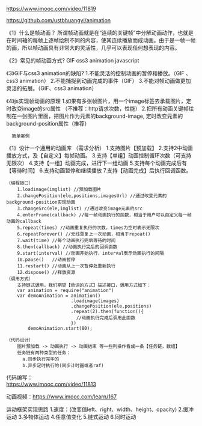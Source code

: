 https://www.imooc.com/video/11819

https://github.com/ustbhuangyi/animation

《1》什么是帧动画？
      所谓帧动画就是在“连续的关键帧”中分解动画动作，也就是在时间轴的每帧上逐帧绘制不同的内容，使其连续播放而成动画。由于是一帧一帧的画，所以帧动画具有非常大的灵活性，几乎可以表现任何想表现的内容。

《2》常见的帧动画方式?
      GIF 
      css3 animation
      javascript

《3》GIF与css3 animation的缺陷?
      1.不能灵活的控制动画的暂停和播放。（GIF 、css3 animation）
      2.不能捕捉到动画完成的事件（GIF）
      3.不能对帧动画做更加灵活的拓展。（GIF、css3 animation）


《4》js实现帧动画的原理
      1.如果有多张帧图片，用一个image标签去承载图片，定时改变image的src属性
        （不推荐：http请求次数，性能）
      2.把所有动画关键帧绘制在一张图片里面，把图片作为元素的background-image,
        定时改变元素的background-position属性（推荐）

      简单案例
        



《1》设计一个通用的动画库
    （需求分析）
        1.支持图片【预加载】
        2.支持2中动画播放方式，及【自定义】每帧动画。
        3.支持【单组】动画控制循环次数（可支持无限次） 
        4.支持【一组】动画完成，进行下一组动画
        5.支持每个动画完成后有【等待时间】
        6.支持动画暂停和继续播放
        7.支持【动画完成】后执行回调函数。

    （编程接口）
        1.loadimage(imglist) //预加载图片
        2.changePosition(ele,positions,imagesUrl) //通过改变元素的background-position实现动画
        3.changeSrc(ele,imglist) //通过改变image元素的src
        4.enterFrame(callback) //每一帧动画执行的函数，相当于用户可以自定义每一帧动画的callback
        5.repeat(times) //动画重复执行的次数，times为空时表示无限次
        6.repeatForever() //无线重复上一次动画，相当于repeat()
        7.wait(time) //每个动画执行完后等待的时间
        8.then(callback) //动画执行完后的回调函数
        9.start(interval) //动画开始执行，interval表示动画执行的间隔
        10.pause()   //动画暂停
        11.restart() //动画从上一次暂停处重新执行
        12.dispose() //释放资源
    （调用方式）
        支持链式调用，我们期望【动词的方式】描述接口，调用方式如下：
        var animation = require("animation")
        var demoAnimation = animation()
                            .loadimage(images)
                            .changePosition(ele,positions)
                            .repeat(2).then(function(){
                              //动画执行完成后调用此函数
                            })
            demoAnimation.start(80);

    （代码设计）
        图片预加载 -> 动画执行 -> 动画结束 等一些列操作看成一条【任务链，数组】
        任务链有两种类型的任务：
          a.同步执行完毕的
          b.异步定时执行的(同步计时器或者raf)


代码编写：  
  https://www.imooc.com/video/11813



动画视频：https://www.imooc.com/learn/167

运动框架实现思路
1.速度：(改变值left、right、width、height、opacity)
2.缓冲运动
3.多物体运动
4.任意值变化
5.链式运动
6.同时运动